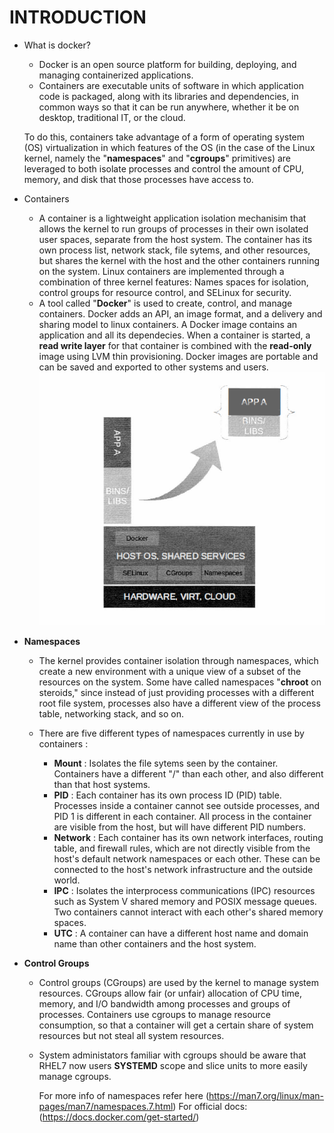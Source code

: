 # INTRODUCTION

* What is docker?
    * Docker is an open source platform for building, deploying, and managing containerized applications.
    * Containers are executable units of software in which application code is packaged, along with its libraries and dependencies, in common ways so that it can be run anywhere, whether it be on desktop, traditional IT, or the cloud.

    To do this, containers take advantage of a form of operating system (OS) virtualization in which features of the OS (in the case of the Linux kernel, namely the "**namespaces**" and "**cgroups**" primitives) are leveraged to both isolate processes and control the amount of CPU, memory, and disk that those processes have access to.

* Containers
    * A container is a lightweight application isolation mechanisim that allows the kernel to run groups of processes in their own isolated user spaces, separate from the host system. The container has its own process list, network stack, file sytems, and other resources, but shares the kernel with the host and the other containers running on the system. Linux containers are implemented through a combination of three kernel features: Names spaces for isolation, control groups for resource control, and SELinux for security. 
    * A tool called "**Docker**" is used to create, control, and manage containers. Docker adds an API, an image format, and a delivery and sharing model to linux containers. A Docker image contains an application and all its dependecies. When a container is started, a **read write layer** for that container is combined with the **read-only** image using LVM thin provisioning. Docker images are portable and can be saved and exported to other systems and users.
    ![Preview](./image1.PNG)


* **Namespaces**
    * The kernel provides container isolation through namespaces, which create a new environment with a unique view of a subset of the resources on the system. Some have called namespaces "**chroot** on steroids," since instead of just providing processes with a different root file system, processes also have a different view of the process table, networking stack, and so on.
    
    * There are five different types of namespaces currently in use by containers : 
        * **Mount** : Isolates the file sytems seen by the container. Containers have a different "/" than each other, and also different than that host systems. 
        * **PID** : Each container has its own process ID (PID) table. Processes inside a container cannot see outside processes, and PID 1 is different in each container. All process in the container are visible from the host, but will have different PID numbers. 
        * **Network** : Each container has its own network interfaces, routing table, and firewall rules, which are not directly visible from the host's default network namespaces or each other. These can be connected to the host's network infrastructure and the outside world. 
        * **IPC** : Isolates the interprocess communications (IPC) resources such as System V shared memory and POSIX message queues. Two containers cannot interact with each other's shared memory spaces. 
        * **UTC** : A container can have a different host name and domain name than other containers and the host system. 
* **Control Groups**
    * Control groups (CGroups) are used by the kernel to manage system resources. CGroups allow fair (or unfair) allocation of CPU time, memory, and I/O bandwidth among processes and groups of processes. Containers use cgroups to manage resource consumption, so that a container will get a certain share of system resources but not steal all system resources.
    * System administators familiar with cgroups should be aware that RHEL7 now users **SYSTEMD** scope and slice units to more easily manage cgroups.


        For more info of namespaces refer here (https://man7.org/linux/man-pages/man7/namespaces.7.html)
        For official docs: (https://docs.docker.com/get-started/)
    